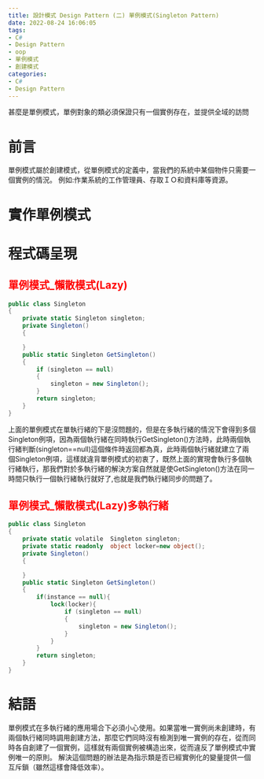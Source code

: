 ```yaml
---
title: 設計模式 Design Pattern (二) 單例模式(Singleton Pattern)
date: 2022-08-24 16:06:05
tags: 
- C#
- Design Pattern
- oop
- 單例模式
- 創建模式
categories: 
- C#
- Design Pattern
---
```


甚麼是單例模式，單例對象的類必須保證只有一個實例存在，並提供全域的訪問


# 前言
單例模式屬於創建模式，從單例模式的定義中，當我們的系統中某個物件只需要一個實例的情況。
例如:作業系統的工作管理員、存取ＩＯ和資料庫等資源。

<!--more-->

# 實作單例模式

# 程式碼呈現

<h2 style="color:red">單例模式_懶散模式(Lazy)</h2>

```C#
public class Singleton
{
    private static Singleton singleton;
    private Singleton()
    {

    }
    public static Singleton GetSingleton()
    {
        if (singleton == null)
        {
            singleton = new Singleton();
        }
        return singleton;
    }
}
```
上面的單例模式在單執行緒的下是沒問題的，但是在多執行緒的情況下會得到多個Singleton例項，因為兩個執行緒在同時執行GetSingleton()方法時，此時兩個執行緒判斷(singleton==null)這個條件時返回都為真，此時兩個執行緒就建立了兩個Singleton例項，這樣就違背單例模式的初衷了，既然上面的實現會執行多個執行緒執行，那我們對於多執行緒的解決方案自然就是使GetSingleton()方法在同一時間只執行一個執行緒執行就好了,也就是我們執行緒同步的問題了。

<h2 style="color:red">單例模式_懶散模式(Lazy)多執行緒</h2>

```C#
public class Singleton
{
    private static volatile  Singleton singleton;
    private static readonly  object locker=new object();
    private Singleton()
    {

    }
    public static Singleton GetSingleton()
    {
        if(instance == null){
            lock(locker){
                if (singleton == null)
                {
                    singleton = new Singleton();
                }
            }
        }
        return singleton;
    }
}
```

# 結語
單例模式在多執行緒的應用場合下必須小心使用。如果當唯一實例尚未創建時，有兩個執行緒同時調用創建方法，那麼它們同時沒有檢測到唯一實例的存在，從而同時各自創建了一個實例，這樣就有兩個實例被構造出來，從而違反了單例模式中實例唯一的原則。 解決這個問題的辦法是為指示類是否已經實例化的變量提供一個互斥鎖（雖然這樣會降低效率）。